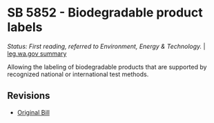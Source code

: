 # SB 5852 - Biodegradable product labels
*Status: First reading, referred to Environment, Energy & Technology.* | [leg.wa.gov summary](https://app.leg.wa.gov/billsummary?BillNumber=5852&Year=2021)

Allowing the labeling of biodegradable products that are supported by recognized national or international test methods.

## Revisions
* [Original Bill](1/)